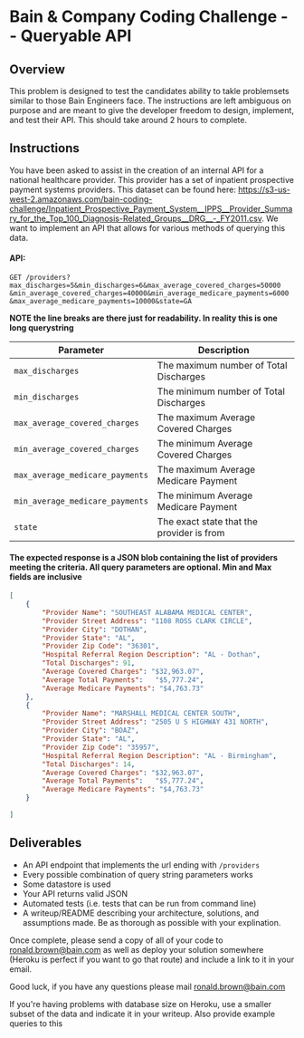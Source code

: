# Bain & Company Coding Challenge -- Queryable API

## Overview
This problem is designed to test the candidates ability to takle problemsets similar to those Bain Engineers face.  The instructions are left ambiguous  on purpose and are meant to give the developer freedom to design, implement, and test their API.  This should take around 2 hours to complete.

## Instructions
You have been asked to assist in the creation of an internal API for a national healthcare provider.  This provider has a set of inpatient prospective payment systems providers.  This dataset can be found here: https://s3-us-west-2.amazonaws.com/bain-coding-challenge/Inpatient_Prospective_Payment_System__IPPS__Provider_Summary_for_the_Top_100_Diagnosis-Related_Groups__DRG__-_FY2011.csv.  We want to implement an API that allows for various methods of querying this data.  

#### API:

```
GET /providers?max_discharges=5&min_discharges=6&max_average_covered_charges=50000
&min_average_covered_charges=40000&min_average_medicare_payments=6000
&max_average_medicare_payments=10000&state=GA
```
**NOTE the line breaks are there just for readability.  In reality this is one long querystring**

| Parameter                       | Description                               |
|---------------------------------|-------------------------------------------|
| `max_discharges`                | The maximum number of Total Discharges    |
| `min_discharges`                | The minimum number of Total Discharges    |
| `max_average_covered_charges`   | The maximum Average Covered Charges       | 
| `min_average_covered_charges`   | The minimum Average Covered Charges       |
| `max_average_medicare_payments` | The maximum Average Medicare Payment      |
| `min_average_medicare_payments` | The minimum Average Medicare Payment      |
| `state`                         | The exact state that the provider is from |

#### The expected response is a JSON blob containing the list of providers meeting the criteria.  All query parameters are optional.  Min and Max fields are inclusive

```json
[
	{
		"Provider Name": "SOUTHEAST ALABAMA MEDICAL CENTER",
		"Provider Street Address": "1108 ROSS CLARK CIRCLE",
		"Provider City": "DOTHAN",
		"Provider State": "AL",
		"Provider Zip Code": "36301",	
		"Hospital Referral Region Description": "AL - Dothan",
		"Total Discharges": 91,
		"Average Covered Charges": "$32,963.07", 
		"Average Total Payments": 	"$5,777.24",
		"Average Medicare Payments": "$4,763.73"
	},
	{
		"Provider Name": "MARSHALL MEDICAL CENTER SOUTH",
		"Provider Street Address": "2505 U S HIGHWAY 431 NORTH",
		"Provider City": "BOAZ",
		"Provider State": "AL",
		"Provider Zip Code": "35957",	
		"Hospital Referral Region Description": "AL - Birmingham",
		"Total Discharges": 14,
		"Average Covered Charges": "$32,963.07", 
		"Average Total Payments": 	"$5,777.24",
		"Average Medicare Payments": "$4,763.73"
	}
	
]

```

## Deliverables
- An API endpoint that implements the url ending with `/providers`
- Every possible combination of query string parameters works
- Some datastore is used
- Your API returns valid JSON
- Automated tests (i.e. tests that can be run from command line)
- A writeup/README describing your architecture, solutions, and assumptions made.  Be as thorough as possible with your explination.

Once complete, please send a copy of all of your code to [ronald.brown@bain.com](mailto:ronald.brown@bain.com) as well as deploy your solution somewhere (Heroku is perfect if you want to go that route) and include a link to it in your email.

Good luck, if you have any questions please mail [ronald.brown@bain.com](mailto:ronald.brown@bain.com)

If you're having problems with database size on Heroku, use a smaller subset of the data and indicate it in your writeup.  Also provide example queries to this
